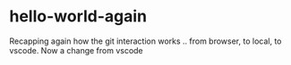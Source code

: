 # hello-world-again
Recapping again how the git interaction works .. from browser, to local, to vscode. 
Now a change from vscode
